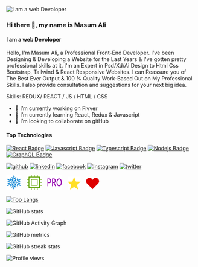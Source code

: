 ![I am a web Devoloper](https://media.licdn.com/dms/image/D5616AQHIJ4KLCytIrw/profile-displaybackgroundimage-shrink_350_1400/0/1669442770915?e=1691020800&v=beta&t=Sy-mU7ounDKUeiKoP0eYabg40dSp4gJFr2ZoU4Ma0qs)
### Hi there 👋, my name is Masum Ali
#### I am a web Devoloper


Hello, I'm Masum Ali, a Professional Front-End Developer. I've been Designing & Developing a Website for the Last Years & I've gotten pretty professional skills at it. I'm an Expert in Psd/Xd/Ai Design to Html Css Bootstrap, Tailwind & React Responsive Websites. I can Reassure you of The Best Ever Output & 100 % Quality Work-Based Out on My Professional Skills. I also provide consultation and suggestions for your next big idea.

Skills: REDUX/ REACT / JS / HTML / CSS

- 🔭 I’m currently working on Fivver  
- 🌱 I’m currently learning React, Redux & Javascript 
- 👯 I’m looking to collaborate on gitHub 


#### Top Technologies

<!-- TODO: Make technologies links takes you to repositories -->

[![React Badge](https://img.shields.io/badge/-React-61DBFB?style=for-the-badge&labelColor=black&logo=react&logoColor=61DBFB)](#) [![Javascript Badge](https://img.shields.io/badge/-Javascript-F0DB4F?style=for-the-badge&labelColor=black&logo=javascript&logoColor=F0DB4F)](#) [![Typescript Badge](https://img.shields.io/badge/-Typescript-007acc?style=for-the-badge&labelColor=black&logo=typescript&logoColor=007acc)](#) [![Nodejs Badge](https://img.shields.io/badge/-Nodejs-3C873A?style=for-the-badge&labelColor=black&logo=node.js&logoColor=3C873A)](#) [![GraphQL Badge](https://img.shields.io/badge/-GraphQl-e535ab?style=for-the-badge&labelColor=black&logo=node.js&logoColor=e535ab)](#)


[<img src='https://cdn.jsdelivr.net/npm/simple-icons@3.0.1/icons/github.svg' alt='github' height='40'>](https://github.com/masumali23020)  [<img src='https://cdn.jsdelivr.net/npm/simple-icons@3.0.1/icons/linkedin.svg' alt='linkedin' height='40'>](https://www.linkedin.com/in/md-masum-966037219/)  [<img src='https://cdn.jsdelivr.net/npm/simple-icons@3.0.1/icons/facebook.svg' alt='facebook' height='40'>](https://www.facebook.com/0masum1)  [<img src='https://cdn.jsdelivr.net/npm/simple-icons@3.0.1/icons/instagram.svg' alt='instagram' height='40'>](https://www.instagram.com/mdmasum0218/)  [<img src='https://cdn.jsdelivr.net/npm/simple-icons@3.0.1/icons/twitter.svg' alt='twitter' height='40'>](https://twitter.com/MdMasum96728413)  

<a href='https://archiveprogram.github.com/'><img src='https://raw.githubusercontent.com/acervenky/animated-github-badges/master/assets/acbadge.gif' width='40' height='40'></a> <a href='https://docs.github.com/en/developers'><img src='https://raw.githubusercontent.com/acervenky/animated-github-badges/master/assets/devbadge.gif' width='40' height='40'></a> <a href='https://github.com/pricing'><img src='https://raw.githubusercontent.com/acervenky/animated-github-badges/master/assets/pro.gif' width='40' height='40'></a> <a href='https://stars.github.com/'><img src='https://raw.githubusercontent.com/acervenky/animated-github-badges/master/assets/starbadge.gif' width='35' height='35'></a> <a href='https://docs.github.com/en/github/supporting-the-open-source-community-with-github-sponsors'><img src='https://raw.githubusercontent.com/acervenky/animated-github-badges/master/assets/sponsorbadge.gif' width='35' height='35'></a> 

[![Top Langs](https://github-readme-stats.vercel.app/api/top-langs/?username=masumali23020)](https://github.com/anuraghazra/github-readme-stats)

![GitHub stats](https://github-readme-stats.vercel.app/api?username=masumali23020&show_icons=true&count_private=true)  

![GitHub Activity Graph](https://activity-graph.herokuapp.com/graph?username=masumali23020)  

![GitHub metrics](https://metrics.lecoq.io/masumali23020)  

![GitHub streak stats](https://streak-stats.demolab.com/?user=masumali23020)  

![Profile views](https://gpvc.arturio.dev/masumali23020)  
